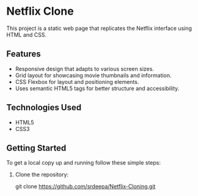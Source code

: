 # Netflix Clone

This project is a static web page that replicates the Netflix interface using HTML and CSS.

## Features

- Responsive design that adapts to various screen sizes.
- Grid layout for showcasing movie thumbnails and information.
- CSS Flexbox for layout and positioning elements.
- Uses semantic HTML5 tags for better structure and accessibility.

## Technologies Used

- HTML5
- CSS3

## Getting Started

To get a local copy up and running follow these simple steps:

1. Clone the repository:
   
   git clone https://github.com/srdeepa/Netflix-Cloning.git
